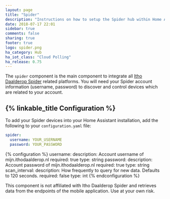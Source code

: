 ```yaml
---
layout: page
title: "Spider"
description: "Instructions on how to setup the Spider hub within Home Assistant."
date: 2018-07-17 22:01
sidebar: true
comments: false
sharing: true
footer: true
logo: spider.png
ha_category: Hub
ha_iot_class: "Cloud Polling"
ha_release: 0.75
---
```


The `spider` component is the main component to integrate all [Itho Daalderop Spider](https://www.ithodaalderop.nl/spider-thermostaat) related platforms. You will need your Spider account information (username, password) to discover and control devices which are related to your account.

## {% linkable_title Configuration %}

To add your Spider devices into your Home Assistant installation, add the following to your `configuration.yaml` file:

```yaml
spider:
  username: YOUR_USERNAME
  password: YOUR_PASSWORD
```

{% configuration %}
username:
  description: Account username of mijn.ithodaalderop.nl
  required: true
  type: string
password:
  description: Account password of mijn.ithodaalderop.nl
  required: true
  type: string
scan_interval:
  description: How frequently to query for new data. Defaults to 120 seconds.
  required: false
  type: int
{% endconfiguration %}

<p class='note warning'>
This component is not affiliated with Itho Daalderop Spider and retrieves data from the endpoints of the mobile application. Use at your own risk.
</p>
